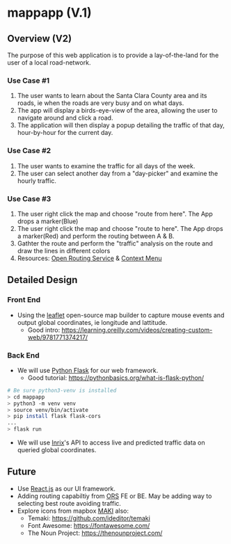 # mappapp (V.1)

## Overview (V2)

The purpose of this web application is to provide a lay-of-the-land for the user of a local road-network.

### Use Case #1

1. The user wants to learn about the Santa Clara County area and its roads, ie when the roads are very busy and on what days.
1. The app will display a birds-eye-view of the area, allowing the user to navigate around and click a road.
1. The application will then display a popup detailing the traffic of that day, hour-by-hour for the current day.

### Use Case #2

1. The user wants to examine the traffic for all days of the week.
1. The user can select another day from a "day-picker" and examine the hourly traffic.

### Use Case #3

1. The user right click the map and choose "route from here". The App drops a marker(Blue)
1. The user right click the map and choose "route to here". The App drops a marker(Red) and perform the routing between A & B.
1. Gathter the route and perform the "traffic" analysis on the route and draw the lines in different colors
1. Resources: [Open Routing Service](https://openrouteservice.org/dev/#/api-docs) & [Context Menu](https://github.com/aratcliffe/Leaflet.contextmenu)

## Detailed Design

### Front End

- Using the [leaflet](https://leafletjs.com) open-source map builder to capture mouse events and output global coordinates, ie longitude and lattitude.
  - Good intro: https://learning.oreilly.com/videos/creating-custom-web/9781771374217/


### Back End

- We will use [Python Flask](https://flask.palletsprojects.com/en/2.0.x/) for our web framework.
  - Good tutorial: https://pythonbasics.org/what-is-flask-python/

~~~zsh
# Be sure python3-venv is installed
> cd mappapp
> python3 -m venv venv
> source venv/bin/activate
> pip install flask flask-cors
...
> flask run
~~~


- We will use [Inrix](https://inrix.com)'s API to access live and predicted traffic data on queried global coordinates.

## Future

- Use [React.js](https://reactjs.org) as our UI framework.
- Adding routing capabiltiy from [ORS](https://openrouteservice.org/dev/#/api-docs) FE or BE. May be adding way to selecting best route avoiding traffic.
- Explore icons from mapbox [MAKI](https://labs.mapbox.com/maki-icons/) also:
  - Temaki: <https://github.com/ideditor/temaki>
  - Font Awesome: <https://fontawesome.com/>
  - The Noun Project: <https://thenounproject.com/>
